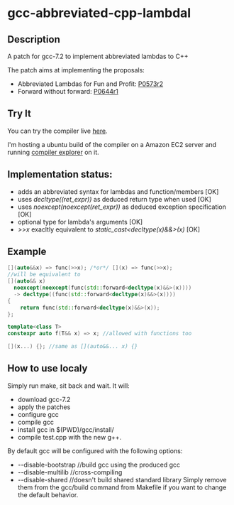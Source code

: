 # gcc-abbreviated-cpp-lambdal

## Description
A patch for gcc-7.2 to implement abbreviated lambdas to C++

The patch aims at implementing the proposals:
* Abbreviated Lambdas for Fun and Profit: [P0573r2](http://www.open-std.org/jtc1/sc22/wg21/docs/papers/2017/p0573r2.html)
* Forward without forward: [P0644r1](http://www.open-std.org/jtc1/sc22/wg21/docs/papers/2017/p0644r1.html)

## Try It

You can try the compiler live [here](http://www.gcc-abbreviated-lambdas-proposal.tk/).

I'm hosting a ubuntu build of the compiler on a Amazon EC2 server and running [compiler explorer](https://github.com/mattgodbolt/compiler-explorer) on it.

## Implementation status:
* adds an abbreviated syntax for lambdas and function/members [OK]
* uses *decltype\(\(ret_expr\)\)* as deduced return type when used [OK]
* uses *noexcept(noexcept(ret_expr))* as deduced exception specification [OK]
* optional type for lambda's arguments [OK]
* *\>\>x* exacltly equivalent to *static_cast<decltype(x)&&>(x)* [OK]

## Example
```c++
[](auto&&x) => func(>>x); /*or*/ [](x) => func(>>x);
//will be equivalent to
[](auto&& x)
  noexcept(noexcept(func(std::forward<decltype(x)&&>(x))))
  -> decltype((func(std::forward<decltype(x)&&>(x))))
{
    return func(std::forward<decltype(x)&&>(x));    
};

template<class T>
constexpr auto f(T&& x) => x; //allowed with functions too

[](x...) {}; //same as [](auto&&... x) {}
```

## How to use localy

Simply run make, sit back and wait.
It will:
* download gcc-7.2
* apply the patches
* configure gcc
* compile gcc
* install gcc in $(PWD)/gcc/install/
* compile test.cpp with the new g++.

By default gcc will be configured with the following options:
* --disable-bootstrap //build gcc using the produced gcc
* --disable-multilib //cross-compiling
* --disable-shared //doesn't build shared standard library
Simply remove them from the gcc/build command from Makefile if you want to change the default behavior.
